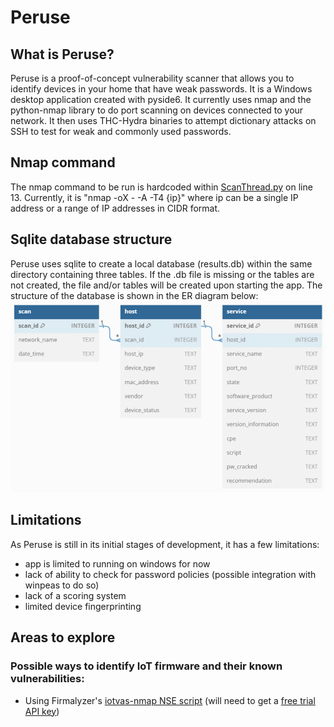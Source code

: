 # Peruse
## What is Peruse?
Peruse is a proof-of-concept vulnerability scanner that allows you to identify devices in your home that have weak passwords. It is a Windows desktop application created with pyside6. It currently uses nmap and the python-nmap library to do port scanning on devices connected to your network. It then uses THC-Hydra binaries to attempt dictionary attacks on SSH to test for weak and commonly used passwords.

## Nmap command
The nmap command to be run is hardcoded within [ScanThread.py](https://github.com/0venoven/Peruse/blob/main/src/ScanThread.py) on line 13. Currently, it is "nmap -oX - -A -T4 {ip}" where ip can be a single IP address or a range of IP addresses in CIDR format.

## Sqlite database structure
Peruse uses sqlite to create a local database (results.db) within the same directory containing three tables. If the .db file is missing or the tables are not created, the file and/or tables will be created upon starting the app.
The structure of the database is shown in the ER diagram below:
![ER diagram](er_diagram.png)

## Limitations
As Peruse is still in its initial stages of development, it has a few limitations:
- app is limited to running on windows for now
- lack of ability to check for password policies (possible integration with winpeas to do so)
- lack of a scoring system
- limited device fingerprinting

## Areas to explore
### Possible ways to identify IoT firmware and their known vulnerabilities:
- Using Firmalyzer's [iotvas-nmap NSE script](https://github.com/firmalyzer/iotvas-nmap/blob/master/iotvas.nse) (will need to get a [free trial API key](https://iotvas-api.firmalyzer.com/portal/signup))

